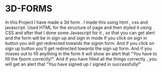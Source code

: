 # 3D-FORMS
In this Project I have made a 3d form .
I made this using html , css and javascript.
Used HTML for the structure of  page and then styled it using CSS and after that I done some Javascript for it , so that you can get alert and the form will be in sign up and sign in mode
If you click on sign in button you will get redirected towards the signin form.
And if you click on sign up button you'll get redirected towards the sign up form.
And if you misses out to fill anything in the form It will show an alert that "You have to fill the fporm correctly!".
And if you have filled all the things correctly , you will get an alert that "You have signed up / signed in successfully!"
